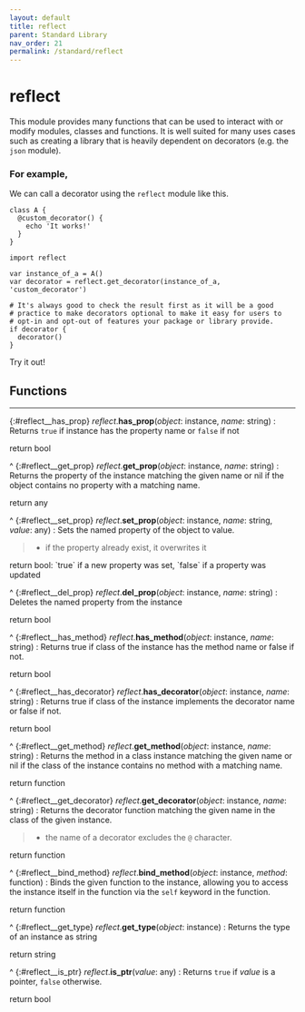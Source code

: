 ```yaml
---
layout: default
title: reflect
parent: Standard Library
nav_order: 21
permalink: /standard/reflect
---
```


# reflect

This module provides many functions that can be used to interact with or modify modules, 
classes and functions. It is well suited for many uses cases such as creating a library 
that is heavily dependent on decorators (e.g. the `json` module).

### For example,

We can call a decorator using the `reflect` module like this.

```blade
class A {
  @custom_decorator() {
    echo 'It works!'
  }
}

import reflect

var instance_of_a = A()
var decorator = reflect.get_decorator(instance_of_a, 'custom_decorator')

# It's always good to check the result first as it will be a good 
# practice to make decorators optional to make it easy for users to 
# opt-in and opt-out of features your package or library provide.
if decorator {
  decorator()
}
```

Try it out!



<h2>Functions</h2><hr>

{:#reflect__has_prop} _reflect_.**has_prop**(_object_: instance, _name_: string)
: Returns `true` if instance has the property name or `false` if not
   <div class="cite"><span class="hint">return</span> <span>bool</span></div>



^
{:#reflect__get_prop} _reflect_.**get_prop**(_object_: instance, _name_: string)
: Returns the property of the instance matching the given name
  or nil if the object contains no property with a matching name.
   <div class="cite"><span class="hint">return</span> <span>any</span></div>



^
{:#reflect__set_prop} _reflect_.**set_prop**(_object_: instance, _name_: string, _value_: any)
: Sets the named property of the object to value.
  
  > - if the property already exist, it overwrites it
   <div class="cite"><span class="hint">return</span> <span>bool: `true` if a new property was set, `false` if a property was updated</span></div>



^
{:#reflect__del_prop} _reflect_.**del_prop**(_object_: instance, _name_: string)
: Deletes the named property from the instance
   <div class="cite"><span class="hint">return</span> <span>bool</span></div>



^
{:#reflect__has_method} _reflect_.**has_method**(_object_: instance, _name_: string)
: Returns true if class of the instance has the method name or
  false if not.
   <div class="cite"><span class="hint">return</span> <span>bool</span></div>



^
{:#reflect__has_decorator} _reflect_.**has_decorator**(_object_: instance, _name_: string)
: Returns true if class of the instance implements the decorator name or
  false if not.
   <div class="cite"><span class="hint">return</span> <span>bool</span></div>



^
{:#reflect__get_method} _reflect_.**get_method**(_object_: instance, _name_: string)
: Returns the method in a class instance matching the given name
  or nil if the class of the instance contains no method with
  a matching name.
   <div class="cite"><span class="hint">return</span> <span>function</span></div>



^
{:#reflect__get_decorator} _reflect_.**get_decorator**(_object_: instance, _name_: string)
: Returns the decorator function matching the given name in the class 
  of the given instance.
  > - the name of a decorator excludes the `@` character.
   <div class="cite"><span class="hint">return</span> <span>function</span></div>



^
{:#reflect__bind_method} _reflect_.**bind_method**(_object_: instance, _method_: function)
: Binds the given function to the instance, allowing you to access 
  the instance itself in the function via the `self` keyword in 
  the function.
   <div class="cite"><span class="hint">return</span> <span>function</span></div>



^
{:#reflect__get_type} _reflect_.**get_type**(_object_: instance)
: Returns the type of an instance as string
   <div class="cite"><span class="hint">return</span> <span>string</span></div>



^
{:#reflect__is_ptr} _reflect_.**is_ptr**(_value_: any)
: Returns `true` if _value_ is a pointer, `false` otherwise.
   <div class="cite"><span class="hint">return</span> <span>bool</span></div>



